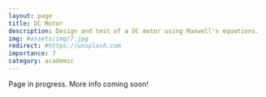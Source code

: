 ```yaml
---
layout: page
title: DC Motor
description: Design and test of a DC motor using Maxwell's equations.
img: #assets/img/7.jpg
redirect: #https://unsplash.com
importance: 7
category: academic
---
```


Page in progress. More info coming soon!
